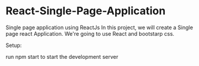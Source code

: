 # React-Single-Page-Application
Single page application using ReactJs
In this project, we will create a Single page react Application. We're going to use React and bootstarp css.

Setup:

run npm start to start the development server
